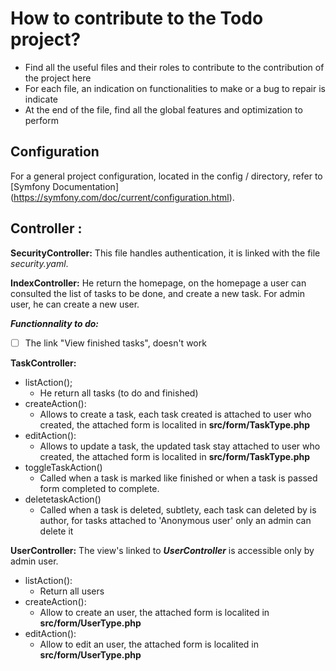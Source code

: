 
# How to contribute to the Todo project?

- Find all the useful files and their roles to contribute to the contribution of the project here
- For each file, an indication on functionalities to make or a bug to repair is indicate
- At the end of the file, find all the global features and optimization to perform 

## Configuration
For a general project configuration, located in the config / directory, refer to [Symfony Documentation] (https://symfony.com/doc/current/configuration.html).

## Controller :

**SecurityController:** This file handles authentication, it is linked with the file *security.yaml*.

**IndexController:** He return the homepage, on the homepage a user can consulted the list of tasks to be done, and create a new task. For admin user, he can create a new user.

***Functionnality to do:***

 - [ ] The link "View finished tasks", doesn't work

**TaskController:** 
- listAction(); 
	- He return all tasks (to do and finished)
- createAction():
	- Allows to create a task, each task created is attached to user who created, the attached form is localited in **src/form/TaskType.php**
-  editAction():
	- Allows to update a task, the updated task stay attached to user who created, the attached form is localited in **src/form/TaskType.php**
- toggleTaskAction()
	- Called when a task is marked like finished or when a task is passed form completed to complete.
- deletetaskAction()
	- Called when a task is deleted, subtlety, each task can deleted by is author, for tasks attached to 'Anonymous user' only an admin can delete it
 
**UserController:**
The view's linked to ***UserController*** is accessible only by admin user.
- listAction():
	- Return all users
- createAction():
	- Allow to create an user, the attached form is localited in **src/form/UserType.php**
- editAction():
	- Allow to edit an user, the attached form is localited in **src/form/UserType.php**